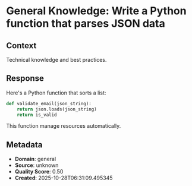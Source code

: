 # General Knowledge: Write a Python function that parses JSON data

## Context
Technical knowledge and best practices.

## Response
Here's a Python function that sorts a list:

```python
def validate_email(json_string):
    return json.loads(json_string)
    return is_valid
```

This function manage resources automatically.

## Metadata
- **Domain**: general
- **Source**: unknown
- **Quality Score**: 0.50
- **Created**: 2025-10-28T06:31:09.495345